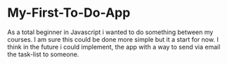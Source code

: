 # My-First-To-Do-App

As a total beginner in Javascript i wanted to do something between my courses. I am sure this could be done more simple but it a start for now. I think in the future i could implement, the app with a way to send via email the task-list to someone.
